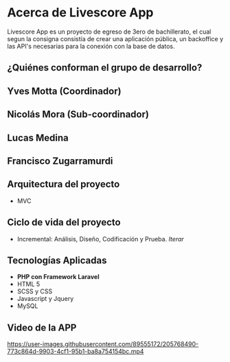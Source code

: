 # Acerca de Livescore App

Livescore App es un proyecto de egreso de 3ero de bachillerato, 
el cual segun la consigna consistía de crear una aplicación pública,
un backoffice y las API's necesarias para la conexión con la base de datos.

## ¿Quiénes conforman el grupo de desarrollo?

## Yves Motta (Coordinador)
## Nicolás Mora (Sub-coordinador)
## Lucas Medina
## Francisco Zugarramurdi

## Arquitectura del proyecto

  * MVC

## Ciclo de vida del proyecto

* Incremental: Análisis, Diseño, Codificación y Prueba. *Iterar*

## Tecnologías Aplicadas

* **PHP con Framework Laravel**
* HTML 5
* SCSS y CSS
* Javascript y Jquery
* MySQL

## Video de la APP

https://user-images.githubusercontent.com/89555172/205768490-773c864d-9903-4cf1-95b1-ba8a754154bc.mp4

